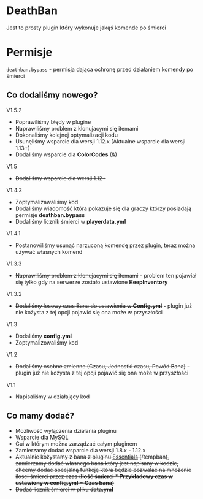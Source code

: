# DeathBan

  Jest to prosty plugin który wykonuje jakąś komende po śmierci
  
# Permisje
  `deathban.bypass` - permisja dająca ochronę przed działaniem komendy po śmierci
## Co dodaliśmy nowego?
V1.5.2
  * Poprawiliśmy błędy w plugine
  * Naprawiliśmy problem z klonujacymi się itemami
  * Dokonaliśmy kolejnej optymalizacji kodu
  * Usunęliśmy wsparcie dla wersji 1.12.x (Aktualne wsparcie dla wersji 1.13+)
  * Dodaliśmy wsparcie dla **ColorCodes** (&)

V1.5
  * ~~Dodaliśmy wsparcie dla wersji 1.12+~~

V1.4.2
  * Zoptymalizawaliśmy kod 
  * Dodaliśmy wiadomość która pokazuje się dla graczy którzy posiadają permisje **deathban.bypass**
  * Dodaliśmy licznik śmierci w **playerdata.yml**

V1.4.1
  * Postanowiliśmy usunąć narzuconą komendę przez plugin, teraz można używać własnych 
    komend

V1.3.3
  * ~~Naprawiliśmy problem z klonujacymi się itemami~~ - problem ten pojawiał się tylko gdy na serwerze zostało ustawione **KeepInventory**

V1.3.2
  * ~~Dodaliśmy losowy czas Bana do ustawienia w **Config.yml**~~ - plugin już nie kożysta z tej opcji pojawić się ona może w przyszłości

V1.3
  * Dodaliśmy **config.yml**
  * Zoptymalizowaliśmy kod

V1.2
  * ~~Dodaliśmy osobne zmienne (Czasu, Jednostki czasu, Powód Bana)~~ - plugin już nie kożysta z tej opcji pojawić się ona może w przyszłości
  
V1.1
  * Napisaliśmy w działający kod

## Co mamy dodać?

  * Możliwość wyłączenia działania pluginu
  * Wsparcie dla MySQL
  * Gui w którym można zarządzać całym pluginem
  * Zamierzamy dodać wsparcie dla wersji 1.8.x - 1.12.x
  * ~~Aktualnie kożystamy z bana z pluginu [Essentials](#https://www.spigotmc.org/resources/essentialsx.9089/) (/tempban), 
  zamierzamy dodać własnego bana który jest napisany w kodzie, chcemy dodać specjalną funkcję która będzie pozwalać na mnożenie ilości śmierci przez czas 
  (**Ilość śmierci** * **Przykładowy czas w ustawiony w config.yml** = **Czas bana**)~~
  * ~~Dodać licznik śmierci w pliku **data.yml**~~
